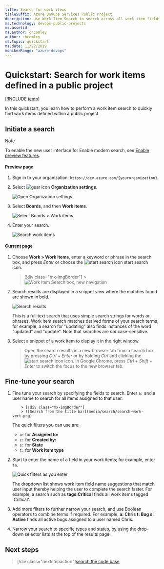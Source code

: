 ```yaml
---
title: Search for work items
titleSuffix: Azure DevOps Services Public Project
description: Use Work Item Search to search across all work item fields over one or more public projects
ms.technology: devops-public-projects
ms.assetid:
ms.author: chcomley
author: chcomley
ms.topic: quickstart
ms.date: 11/22/2019
monikerRange: "azure-devops"
---
```


# Quickstart: Search for work items defined in a public project

[!INCLUDE [temp](includes/version-public-projects.md)]

In this quickstart, you learn how to perform a work item search to quickly find work items defined within a public project.

<a name="start-search"></a>

## Initiate a search

> [!NOTE]  
> To enable the new user interface for Enable modern search, see [Enable preview features](../../project/navigation/preview-features.md).

#### [Preview page](#tab/preview-page)

1. Sign in to your organization: `https://dev.azure.com/{yourorganization}`.

2. Select ![gear icon](../../media/icons/gear-icon.png) **Organization settings**.

   ![Open Organization settings](../../media/settings/open-admin-settings-vert.png)

3. Select **Boards**, and then **Work items**.

   ![Select Boards > Work items](media/select-boards-work-items-preview.png)

4. Enter your search.

   ![Search work items](media/search-work-items-modern.png)

#### [Current page](#tab/current-page)

1. Choose **Work > Work Items**, enter a keyword or phrase in the search box, and press _Enter_ or choose the ![start search icon](../../project/search/media/shared/start-search-icon.png) start search icon.

   > [!div class="mx-imgBorder"] > ![Work Item Search box, new navigation](media/search/work-item-search-vert.png)

2. Search results are displayed in a snippet view where the matches found are shown in bold.

   ![Search results](../../project/search/media/work-item-search-get-started/results-matching.png)

   This is a full text search that uses simple search strings for words or phrases.
   Work item search matches derived forms of your search terms; for example, a search for
   "updating" also finds instances of the word "updated" and "update". Note that searches are _not_ case-sensitive.

3. Select a snippet of a work item to display it in the right window.

   > Open the search results in a new browser tab from a search box by
   > pressing _Ctrl_ + _Enter_ or by holding _Ctrl_ and clicking the
   > ![start search icon](../../project/search/media/shared/start-search-icon.png) icon.
   > In Google Chrome, press _Ctrl_ + _Shift_ + _Enter_ to switch the focus
   > to the new browser tab.

## Fine-tune your search

1.  Fine tune your search by specifying the fields to search. Enter `a:` and a user name
    to search for all items assigned to that user.

        	> [!div class="mx-imgBorder"]
        	> ![Search from the title bar](media/search/search-work-vert.png)

    The quick filters you can use are:

    - `a:` for **Assigned to:**
    - `c:` for **Created by:**
    - `s:` for **State**
    - `t:` for **Work item type**<p />

2.  Start to enter the name of a field in your work items; for example, enter `ta`.

    ![Quick filters as you enter](../../project/search/media/work-item-search-get-started/dyna-dropdown.png)

    The dropdown list shows work item field name suggestions
    that match user input thereby helping the user to complete the search faster. For example, a search such as
    **tags:Critical** finds all work items tagged 'Critical'.

3.  Add more filters to further narrow your search, and use Boolean operators
    to combine terms if required. For example,
    **a: Chris t: Bug s: Active** finds all active bugs assigned
    to a user named Chris.

4.  Narrow your search to specific types
    and states, by using the drop-down selector lists at the top of the results page.

## Next steps

> [!div class="nextstepaction"][search the code base](code-search-public.md)

